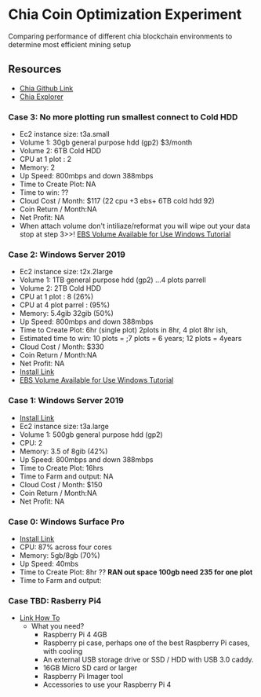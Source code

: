 # Chia Coin Optimization Experiment
Comparing performance of different chia blockchain environments to determine most efficient mining setup
## Resources
* [Chia Github Link](https://github.com/Chia-Network/chia-blockchain)
* [Chia Explorer](https://www.chiaexplorer.com/)
### Case 3: No more plotting run smallest connect to Cold HDD
* Ec2 instance size: t3a.small
* Volume 1: 30gb general purpose hdd (gp2) $3/month
* Volume 2: 6TB Cold HDD
* CPU at 1 plot : 2
* Memory: 2
* Up Speed: 800mbps and down 388mbps
* Time to Create Plot: NA
* Time to win: ??
* Cloud Cost / Month: $117 (22 cpu +3 ebs+ 6TB cold hdd 92)
* Coin Return / Month:NA
* Net Profit: NA
* When attach volume don't intiliaze/reformat you will wipe out your data stop at step 3>>! [EBS Volume Available for Use Windows Tutorial](https://docs.aws.amazon.com/AWSEC2/latest/WindowsGuide/ebs-using-volumes.html)
### Case 2: Windows Server 2019 
* Ec2 instance size: t2x.2large 
* Volume 1: 1TB general purpose hdd (gp2) ...4 plots parrell
* Volume 2: 2TB Cold HDD
* CPU at 1 plot : 8 (26%)
* CPU at 4 plot parrel : (95%)
* Memory: 5.4gib 32gib (50%)
* Up Speed: 800mbps and down 388mbps
* Time to Create Plot: 6hr (single plot) 2plots in 8hr, 4 plot 8hr ish,
* Estimated time to win: 10 plots = ;7 plots = 6 years; 12 plots = 4years
* Cloud Cost / Month: $330 
* Coin Return / Month:NA
* Net Profit: NA
* [Install Link](https://github.com/Chia-Network/chia-blockchain/wiki/Quick-Start-Guide)
* [EBS Volume Available for Use Windows Tutorial](https://docs.aws.amazon.com/AWSEC2/latest/WindowsGuide/ebs-using-volumes.html)
### Case 1: Windows Server 2019  
* [Install Link](https://github.com/Chia-Network/chia-blockchain/wiki/Quick-Start-Guide)
* Ec2 instance size: t3a.large
* Volume 1: 500gb general purpose hdd (gp2)
* CPU: 2
* Memory: 3.5 of 8gib (42%)
* Up Speed: 800mbps and down 388mbps
* Time to Create Plot: 16hrs
* Time to Farm and output: NA
* Cloud Cost / Month: $150
* Coin Return / Month:NA
* Net Profit: NA
### Case 0: Windows Surface Pro  
* [Install Link](https://github.com/Chia-Network/chia-blockchain/wiki/Quick-Start-Guide)
* CPU: 87% across four cores
* Memory: 5gb/8gb (70%)
* Up Speed: 40mbs
* Time to Create Plot: 8hr ?? **RAN out space 100gb need 235 for one plot**
* Time to Farm and output:
### Case TBD: Rasberry Pi4 
* [Link How To](https://www.tomshardware.com/how-to/raspberry-pi-chia-coin)
    * What you need?
        - Raspberry Pi 4 4GB
        - Raspberry pi case, perhaps one of the best Raspberry Pi cases, with cooling
        - An external USB storage drive or SSD / HDD with USB 3.0 caddy.
        - 16GB Micro SD card or larger
        - Raspberry Pi Imager tool
        - Accessories to use your Raspberry Pi 4
